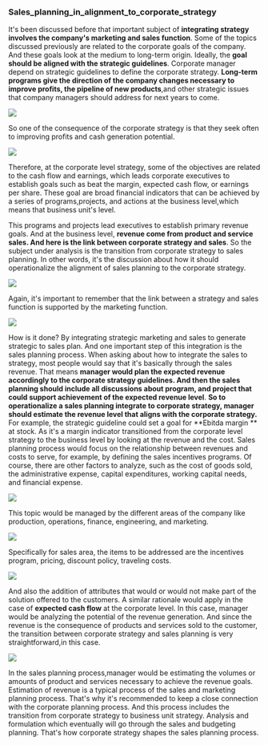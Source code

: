 ### Sales_planning_in_alignment_to_corporate_strategy

It's been discussed before that important subject of **integrating strategy involves
the company's marketing and sales function**. Some of the topics discussed previously are related to the corporate goals of the company. And these goals look at the medium to long-term origin. Ideally, the **goal should be aligned with the strategic guidelines**. Corporate manager depend on strategic guidelines to define the corporate strategy. **Long-term programs give the direction of the company changes necessary to improve profits, the pipeline of new products**,and other strategic issues that company managers should
address for next years to come. 

![](./P1.png)

So one of the consequence of the corporate strategy is that they seek often to improving profits and
cash generation potential. 

![](./P2.png)

Therefore, at the corporate level strategy, some of the objectives are related
to the cash flow and earnings, which leads corporate executives to establish goals such as beat the margin, expected cash flow, or earnings per share. These goal are broad financial indicators that can be achieved by a series of programs,projects, and actions at the business level,which means that business unit's level. 

This programs and projects lead executives to establish primary revenue goals. And at the business level, **revenue come from product and service sales. And here is the link between corporate strategy and sales**. So the subject under analysis is the transition from corporate strategy to sales planning. In other words, it's the discussion about how it should operationalize the alignment of sales planning to the corporate strategy. 

![](./P3.png)





Again, it's important to remember that the link between a strategy and sales function is supported by the marketing function. 

![](./P4.png)

How is it done? By integrating strategic marketing and sales to generate  strategic to sales plan. And one important step of this integration is the sales planning process. When asking about how to integrate the sales to strategy, most people would say that it's basically through the sales revenue. That means **manager would plan the expected revenue accordingly to the corporate strategy guidelines. And then the sales planning should include all discussions about program, and project that could support achievement of the expected revenue level**. **So to operationalize a sales planning integrate to corporate strategy, manager should estimate the revenue level that aligns with the corporate strategy.** For example, the strategic guideline could set a goal for **Ebitda margin ** at stock. As it's a margin indicator transitioned from the corporate level strategy to the business level by looking at the revenue and the cost. Sales planning process would focus on the relationship between revenues and costs to serve, for example, by defining the sales incentives programs. Of course, there are other factors to analyze, such as the cost of goods sold, the administrative expense, capital expenditures, working capital needs, and financial expense. 

![](./P5.png)

This topic would be managed by the different areas of the company like production, operations, finance,
engineering, and marketing. 

![](./P6.png)



Specifically for sales area, the items to be addressed are the incentives program, pricing, discount policy,
traveling costs. 

![](./P7.png)

And also the addition of attributes that would or would not make part of the solution offered to the customers. A similar rationale would apply in the case of **expected cash flow** at the corporate level. In this case, manager would be analyzing the potential of the revenue generation. And since the revenue is
the consequence of products and services sold to the customer, the transition between corporate strategy and sales planning is very straightforward,in this case. 

![](./P8.png)

In the sales planning process,manager would be estimating the volumes or amounts of product and services necessary to achieve the revenue goals. Estimation of revenue is a typical process of the sales and marketing planning process. That's why it's recommended to keep a close connection with the corporate planning process. And this process includes the transition from corporate strategy to business unit strategy. Analysis and formulation which eventually will go through the sales and budgeting planning. That's how corporate strategy shapes the sales planning process. 